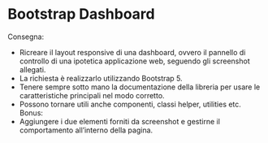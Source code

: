 Bootstrap Dashboard
===
Consegna:
- Ricreare il layout responsive di una dashboard, ovvero il pannello di controllo di una ipotetica applicazione web, seguendo gli screenshot allegati.
- La richiesta è realizzarlo utilizzando Bootstrap 5.
- Tenere sempre sotto mano la documentazione della libreria per usare le caratteristiche principali nel modo corretto. 
- Possono tornare utili anche componenti, classi helper, utilities etc.
Bonus:
- Aggiungere i due elementi forniti da screenshot e gestirne il comportamento all’interno della pagina.
